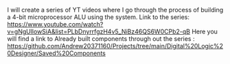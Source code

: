 I will create a series of YT videos where I go through the process of building a 4-bit microprocessor ALU using the system.
Link to the series: https://www.youtube.com/watch?v=gNgUllowSiA&list=PLbDnyrrfgzH4v5_NiBz46QS6W0CPb2-qB
Here you will find a link to Already built components through out the series : https://github.com/Andrew20371160/Projects/tree/main/Digital%20Logic%20Designer/Saved%20Components
